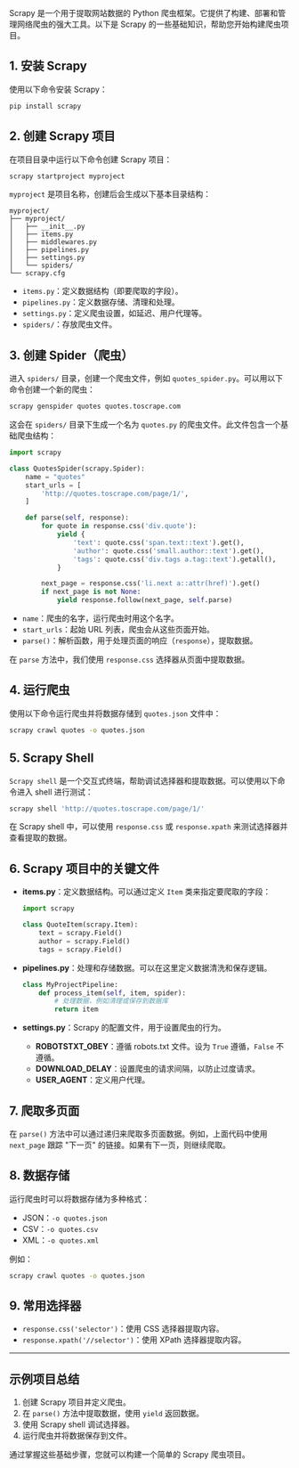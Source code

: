 Scrapy 是一个用于提取网站数据的 Python 爬虫框架。它提供了构建、部署和管理网络爬虫的强大工具。以下是 Scrapy 的一些基础知识，帮助您开始构建爬虫项目。

## 1. 安装 Scrapy

使用以下命令安装 Scrapy：
```bash
pip install scrapy
```

## 2. 创建 Scrapy 项目

在项目目录中运行以下命令创建 Scrapy 项目：
```bash
scrapy startproject myproject
```

`myproject` 是项目名称，创建后会生成以下基本目录结构：

```
myproject/
├── myproject/
│   ├── __init__.py
│   ├── items.py
│   ├── middlewares.py
│   ├── pipelines.py
│   ├── settings.py
│   └── spiders/
└── scrapy.cfg
```

- `items.py`：定义数据结构（即要爬取的字段）。
- `pipelines.py`：定义数据存储、清理和处理。
- `settings.py`：定义爬虫设置，如延迟、用户代理等。
- `spiders/`：存放爬虫文件。

## 3. 创建 Spider（爬虫）

进入 `spiders/` 目录，创建一个爬虫文件，例如 `quotes_spider.py`。可以用以下命令创建一个新的爬虫：

```bash
scrapy genspider quotes quotes.toscrape.com
```

这会在 `spiders/` 目录下生成一个名为 `quotes.py` 的爬虫文件。此文件包含一个基础爬虫结构：

```python
import scrapy

class QuotesSpider(scrapy.Spider):
    name = "quotes"
    start_urls = [
        'http://quotes.toscrape.com/page/1/',
    ]

    def parse(self, response):
        for quote in response.css('div.quote'):
            yield {
                'text': quote.css('span.text::text').get(),
                'author': quote.css('small.author::text').get(),
                'tags': quote.css('div.tags a.tag::text').getall(),
            }

        next_page = response.css('li.next a::attr(href)').get()
        if next_page is not None:
            yield response.follow(next_page, self.parse)
```

- `name`：爬虫的名字，运行爬虫时用这个名字。
- `start_urls`：起始 URL 列表，爬虫会从这些页面开始。
- `parse()`：解析函数，用于处理页面的响应（`response`），提取数据。

在 `parse` 方法中，我们使用 `response.css` 选择器从页面中提取数据。

## 4. 运行爬虫

使用以下命令运行爬虫并将数据存储到 `quotes.json` 文件中：
```bash
scrapy crawl quotes -o quotes.json
```

## 5. Scrapy Shell

`Scrapy shell` 是一个交互式终端，帮助调试选择器和提取数据。可以使用以下命令进入 shell 进行测试：
```bash
scrapy shell 'http://quotes.toscrape.com/page/1/'
```

在 Scrapy shell 中，可以使用 `response.css` 或 `response.xpath` 来测试选择器并查看提取的数据。

## 6. Scrapy 项目中的关键文件

- **items.py**：定义数据结构。可以通过定义 `Item` 类来指定要爬取的字段：
  ```python
  import scrapy

  class QuoteItem(scrapy.Item):
      text = scrapy.Field()
      author = scrapy.Field()
      tags = scrapy.Field()
  ```

- **pipelines.py**：处理和存储数据。可以在这里定义数据清洗和保存逻辑。
  ```python
  class MyProjectPipeline:
      def process_item(self, item, spider):
          # 处理数据，例如清理或保存到数据库
          return item
  ```

- **settings.py**：Scrapy 的配置文件，用于设置爬虫的行为。
  - **ROBOTSTXT_OBEY**：遵循 robots.txt 文件。设为 `True` 遵循，`False` 不遵循。
  - **DOWNLOAD_DELAY**：设置爬虫的请求间隔，以防止过度请求。
  - **USER_AGENT**：定义用户代理。

## 7. 爬取多页面

在 `parse()` 方法中可以通过递归来爬取多页面数据。例如，上面代码中使用 `next_page` 跟踪 "下一页" 的链接。如果有下一页，则继续爬取。

## 8. 数据存储

运行爬虫时可以将数据存储为多种格式：

- JSON：`-o quotes.json`
- CSV：`-o quotes.csv`
- XML：`-o quotes.xml`

例如：
```bash
scrapy crawl quotes -o quotes.json
```

## 9. 常用选择器

- `response.css('selector')`：使用 CSS 选择器提取内容。
- `response.xpath('//selector')`：使用 XPath 选择器提取内容。

---

## 示例项目总结

1. 创建 Scrapy 项目并定义爬虫。
2. 在 `parse()` 方法中提取数据，使用 `yield` 返回数据。
3. 使用 Scrapy shell 调试选择器。
4. 运行爬虫并将数据保存到文件。

通过掌握这些基础步骤，您就可以构建一个简单的 Scrapy 爬虫项目。